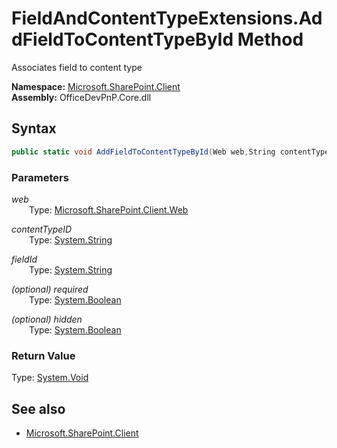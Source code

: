 # FieldAndContentTypeExtensions.AddFieldToContentTypeById Method  
Associates field to content type  

**Namespace:** [Microsoft.SharePoint.Client](Microsoft.SharePoint.Client.md)  
**Assembly:** OfficeDevPnP.Core.dll  
## Syntax
```C#
public static void AddFieldToContentTypeById(Web web,String contentTypeID,String fieldId,Boolean required,Boolean hidden)
```
### Parameters
*web*  
&emsp;&emsp;Type: [Microsoft.SharePoint.Client.Web](Microsoft.SharePoint.Client.Web.md) 
&emsp;&emsp;  
  
*contentTypeID*  
&emsp;&emsp;Type: [System.String](System.String.md) 
&emsp;&emsp;  
  
*fieldId*  
&emsp;&emsp;Type: [System.String](System.String.md) 
&emsp;&emsp;  
  
*(optional) required*  
&emsp;&emsp;Type: [System.Boolean](System.Boolean.md) 
&emsp;&emsp;  
  
*(optional) hidden*  
&emsp;&emsp;Type: [System.Boolean](System.Boolean.md) 
&emsp;&emsp;  
  
### Return Value
Type: [System.Void](System.Void.md 
)
## See also
- [Microsoft.SharePoint.Client](Microsoft.SharePoint.Client.md)
